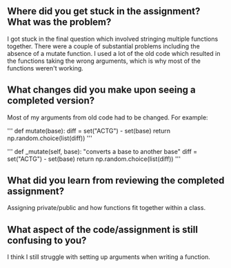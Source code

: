 ## **Where did you get stuck in the assignment? What was the problem?**

I got stuck in the final question which involved stringing multiple functions together. There were a couple of substantial problems including the absence of a mutate function. I used a lot of the old code which resulted in the functions taking the wrong arguments, which is why most of the functions weren't working. 

## **What changes did you make upon seeing a completed version?**

Most of my arguments from old code had to be changed. For example: 

'''
def mutate(base):
    diff = set("ACTG") - set(base)
    return np.random.choice(list(diff))
    '''

'''
 def _mutate(self, base):
        "converts a base to another base"
        diff = set("ACTG") - set(base)
        return np.random.choice(list(diff))
        '''
        
## **What did you learn from reviewing the completed assignment?**

Assigning private/public and how functions fit together within a class. 

## **What aspect of the code/assignment is still confusing to you?**

I think I still struggle with setting up arguments when writing a function. 
